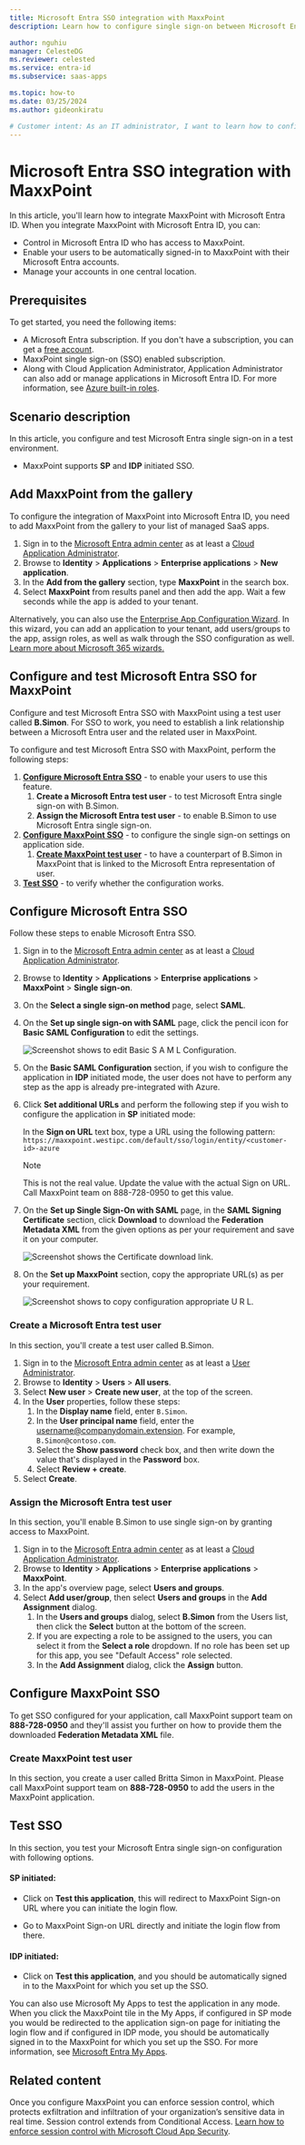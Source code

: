 ```yaml
---
title: Microsoft Entra SSO integration with MaxxPoint
description: Learn how to configure single sign-on between Microsoft Entra ID and MaxxPoint.

author: nguhiu
manager: CelesteDG
ms.reviewer: celested
ms.service: entra-id
ms.subservice: saas-apps

ms.topic: how-to
ms.date: 03/25/2024
ms.author: gideonkiratu

# Customer intent: As an IT administrator, I want to learn how to configure single sign-on between Microsoft Entra ID and MaxxPoint so that I can control who has access to MaxxPoint, enable automatic sign-in with Microsoft Entra accounts, and manage my accounts in one central location.
---
```

# Microsoft Entra SSO integration with MaxxPoint

In this article,  you'll learn how to integrate MaxxPoint with Microsoft Entra ID. When you integrate MaxxPoint with Microsoft Entra ID, you can:

* Control in Microsoft Entra ID who has access to MaxxPoint.
* Enable your users to be automatically signed-in to MaxxPoint with their Microsoft Entra accounts.
* Manage your accounts in one central location.

## Prerequisites

To get started, you need the following items:

* A Microsoft Entra subscription. If you don't have a subscription, you can get a [free account](https://azure.microsoft.com/free/).
* MaxxPoint single sign-on (SSO) enabled subscription.
* Along with Cloud Application Administrator, Application Administrator can also add or manage applications in Microsoft Entra ID.
For more information, see [Azure built-in roles](~/identity/role-based-access-control/permissions-reference.md).

## Scenario description

In this article,  you configure and test Microsoft Entra single sign-on in a test environment.

* MaxxPoint supports **SP** and **IDP** initiated SSO.

## Add MaxxPoint from the gallery

To configure the integration of MaxxPoint into Microsoft Entra ID, you need to add MaxxPoint from the gallery to your list of managed SaaS apps.

1. Sign in to the [Microsoft Entra admin center](https://entra.microsoft.com) as at least a [Cloud Application Administrator](~/identity/role-based-access-control/permissions-reference.md#cloud-application-administrator).
1. Browse to **Identity** > **Applications** > **Enterprise applications** > **New application**.
1. In the **Add from the gallery** section, type **MaxxPoint** in the search box.
1. Select **MaxxPoint** from results panel and then add the app. Wait a few seconds while the app is added to your tenant.

 Alternatively, you can also use the [Enterprise App Configuration Wizard](https://portal.office.com/AdminPortal/home?Q=Docs#/azureadappintegration). In this wizard, you can add an application to your tenant, add users/groups to the app, assign roles, as well as walk through the SSO configuration as well. [Learn more about Microsoft 365 wizards.](/microsoft-365/admin/misc/azure-ad-setup-guides)

<a name='configure-and-test-azure-ad-sso-for-maxxpoint'></a>

## Configure and test Microsoft Entra SSO for MaxxPoint

Configure and test Microsoft Entra SSO with MaxxPoint using a test user called **B.Simon**. For SSO to work, you need to establish a link relationship between a Microsoft Entra user and the related user in MaxxPoint.

To configure and test Microsoft Entra SSO with MaxxPoint, perform the following steps:

1. **[Configure Microsoft Entra SSO](#configure-azure-ad-sso)** - to enable your users to use this feature.
    1. **Create a Microsoft Entra test user** - to test Microsoft Entra single sign-on with B.Simon.
    1. **Assign the Microsoft Entra test user** - to enable B.Simon to use Microsoft Entra single sign-on.
1. **[Configure MaxxPoint SSO](#configure-maxxpoint-sso)** - to configure the single sign-on settings on application side.
    1. **[Create MaxxPoint test user](#create-maxxpoint-test-user)** - to have a counterpart of B.Simon in MaxxPoint that is linked to the Microsoft Entra representation of user.
1. **[Test SSO](#test-sso)** - to verify whether the configuration works.

<a name='configure-azure-ad-sso'></a>

## Configure Microsoft Entra SSO

Follow these steps to enable Microsoft Entra SSO.

1. Sign in to the [Microsoft Entra admin center](https://entra.microsoft.com) as at least a [Cloud Application Administrator](~/identity/role-based-access-control/permissions-reference.md#cloud-application-administrator).
1. Browse to **Identity** > **Applications** > **Enterprise applications** > **MaxxPoint** > **Single sign-on**.
1. On the **Select a single sign-on method** page, select **SAML**.
1. On the **Set up single sign-on with SAML** page, click the pencil icon for **Basic SAML Configuration** to edit the settings.

    ![Screenshot shows to edit Basic S A M L Configuration.](common/edit-urls.png "Basic Configuration")

1. On the **Basic SAML Configuration** section, if you wish to configure the application in **IDP** initiated mode, the user does not have to perform any step as the app is already pre-integrated with Azure.

1. Click **Set additional URLs** and perform the following step if you wish to configure the application in **SP** initiated mode:

    In the **Sign on URL** text box, type a URL using the following pattern:
    `https://maxxpoint.westipc.com/default/sso/login/entity/<customer-id>-azure`

    >[!NOTE] 
    >This is not the real value. Update the value with the actual Sign on URL. Call MaxxPoint team on 888-728-0950 to get this value.

1. On the **Set up Single Sign-On with SAML** page, in the **SAML Signing Certificate** section, click **Download** to download the **Federation Metadata XML** from the given options as per your requirement and save it on your computer.

	![Screenshot shows the Certificate download link.](common/metadataxml.png "Certificate")

1. On the **Set up MaxxPoint** section, copy the appropriate URL(s) as per your requirement.

	![Screenshot shows to copy configuration appropriate U R L.](common/copy-configuration-urls.png "Metadata")  

<a name='create-an-azure-ad-test-user'></a>

### Create a Microsoft Entra test user 

In this section, you'll create a test user called B.Simon.

1. Sign in to the [Microsoft Entra admin center](https://entra.microsoft.com) as at least a [User Administrator](~/identity/role-based-access-control/permissions-reference.md#user-administrator).
1. Browse to **Identity** > **Users** > **All users**.
1. Select **New user** > **Create new user**, at the top of the screen.
1. In the **User** properties, follow these steps:
   1. In the **Display name** field, enter `B.Simon`.  
   1. In the **User principal name** field, enter the username@companydomain.extension. For example, `B.Simon@contoso.com`.
   1. Select the **Show password** check box, and then write down the value that's displayed in the **Password** box.
   1. Select **Review + create**.
1. Select **Create**.

<a name='assign-the-azure-ad-test-user'></a>

### Assign the Microsoft Entra test user

In this section, you'll enable B.Simon to use single sign-on by granting access to MaxxPoint.

1. Sign in to the [Microsoft Entra admin center](https://entra.microsoft.com) as at least a [Cloud Application Administrator](~/identity/role-based-access-control/permissions-reference.md#cloud-application-administrator).
1. Browse to **Identity** > **Applications** > **Enterprise applications** > **MaxxPoint**.
1. In the app's overview page, select **Users and groups**.
1. Select **Add user/group**, then select **Users and groups** in the **Add Assignment** dialog.
   1. In the **Users and groups** dialog, select **B.Simon** from the Users list, then click the **Select** button at the bottom of the screen.
   1. If you are expecting a role to be assigned to the users, you can select it from the **Select a role** dropdown. If no role has been set up for this app, you see "Default Access" role selected.
   1. In the **Add Assignment** dialog, click the **Assign** button.

## Configure MaxxPoint SSO

To get SSO configured for your application, call MaxxPoint support team on **888-728-0950** and they'll assist you further on how to provide them the downloaded **Federation Metadata XML** file.

### Create MaxxPoint test user

In this section, you create a user called Britta Simon in MaxxPoint. Please call MaxxPoint support team on **888-728-0950** to add the users in the MaxxPoint application.

## Test SSO 

In this section, you test your Microsoft Entra single sign-on configuration with following options. 

#### SP initiated:

* Click on **Test this application**, this will redirect to MaxxPoint Sign-on URL where you can initiate the login flow.  

* Go to MaxxPoint Sign-on URL directly and initiate the login flow from there.

#### IDP initiated:

* Click on **Test this application**, and you should be automatically signed in to the MaxxPoint for which you set up the SSO. 

You can also use Microsoft My Apps to test the application in any mode. When you click the MaxxPoint tile in the My Apps, if configured in SP mode you would be redirected to the application sign-on page for initiating the login flow and if configured in IDP mode, you should be automatically signed in to the MaxxPoint for which you set up the SSO. For more information, see [Microsoft Entra My Apps](/azure/active-directory/manage-apps/end-user-experiences#azure-ad-my-apps).

## Related content

Once you configure MaxxPoint you can enforce session control, which protects exfiltration and infiltration of your organization’s sensitive data in real time. Session control extends from Conditional Access. [Learn how to enforce session control with Microsoft Cloud App Security](/cloud-app-security/proxy-deployment-aad).

